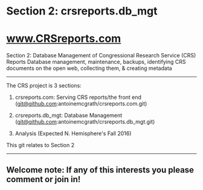 # Section 2: crsreports.db_mgt
# www.CRSreports.com

Section 2: Database Management of Congressional Research Service (CRS) Reports
Database management, maintenance, backups, identifying CRS documents on the open web, collecting them, & creating metadata

----

The CRS project is 3 sections:

1. crsreports.com: Serving CRS reports/the front end
(git@github.com:antoinemcgrath/crsreports.com.git)

2. crsreports.db_mgt: Database Management
(git@github.com:antoinemcgrath/crsreports.db_mgt.git)

3. Analysis
(Expected N. Hemisphere's Fall 2016)


This git relates to Section 2



-------
Welcome note: If any of this interests you please comment or join in!
-------
